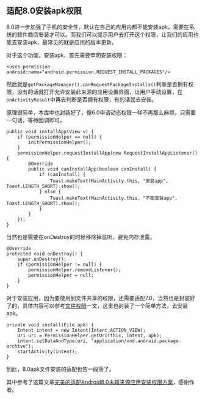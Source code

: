 ## 适配8.0安装apk权限

8.0进一步加强了手机的安全性，默认在自己的应用内都不能安装apk，需要在系统的软件商店安装才可以。而我们可以提示用户去打开这个权限，让我们的应用也能去安装apk，最常见的就是应用的版本更新。

对于这个功能，安装apk，首先需要申明安装权限：

```
<uses-permission android:name="android.permission.REQUEST_INSTALL_PACKAGES"/>
```

然后就是`getPackageManager().canRequestPackageInstalls()`判断是否拥有权限，没有的话就打开允许安装此来源的应用设置界面，让用户手动设置，在`onActivityResult`中再去判断是否拥有权限，有的话就去安装。

原理很简单，本库中也封装好了，像6.0申请动态权限一样不再那么麻烦，只需要一句话，等待回调即可。

```
public void installApp(View v) {
    if (permissionHelper == null) {
        initPermissionHelper();
    }
    permissionHelper.requestInstallApp(new RequestInstallAppListener() {
        @Override
        public void canInstallApp(boolean canInstall) {
            if (canInstall) {
                Toast.makeText(MainActivity.this, "安装app", Toast.LENGTH_SHORT).show();
            } else {
                Toast.makeText(MainActivity.this, "不能安装app", Toast.LENGTH_SHORT).show();
            }
        }
    });
}
```

当然也是需要在onDestroy的时候移除掉监听，避免内存泄露。

```
@Override
protected void onDestroy() {
    super.onDestroy();
    if (permissionHelper != null) {
        permissionHelper.removeListener();
        permissionHelper = null;
    }
}
```

对于安装应用，因为要使用到文件共享的权限，还需要适配7.0，当然也是封装好了的，具体内容可以参考[文件权限](https://github.com/arvinljw/PermissionHelper/blob/master/doc/文件权限.md)一文，这里也封装了一个简单方法，去安装apk。

```
private void install(File apk) {
    Intent intent = new Intent(Intent.ACTION_VIEW);
    Uri uri = PermissionHelper.getUri(this, intent, apk);
    intent.setDataAndType(uri, "application/vnd.android.package-archive");
    startActivity(intent);
}
```

到此，8.0apk文件安装的适配也告一段落了。

其中参考了这篇文章[完美的适配Android8.0未知来源应用安装权限方案](https://blog.csdn.net/changmu175/article/details/78906829)，感谢作者。

